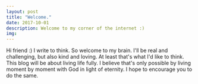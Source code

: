 ```yaml
---
layout: post
title: "Welcome."
date: 2017-10-01
description: Welcome to my corner of the internet :)
img:
---
```

Hi friend :) I write to think. So welcome to my brain. I'll be real and challenging, but also kind and loving. At least that's what I'd like to think. This blog will be about living life fully. I believe that's only possible by living moment by moment with God in light of eternity. I hope to encourage you to do the same.